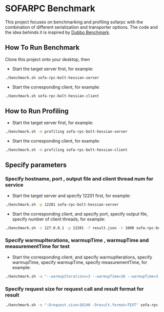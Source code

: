 # SOFARPC Benchmark
This project focuses on benchmarking and profiling sofarpc with the combination of different serialization and transporter options. The code and the idea behinds it is inspired by [Dubbo Benchmark](https://github.com/apache/dubbo-benchmark).

## How To Run Benchmark
Clone this project onto your desktop, then
* Start the target server first, for example:

```bash
./benchmark.sh sofa-rpc-bolt-hessian-server
```

* Start the corresponding client, for example: 

```bash
./benchmark.sh sofa-rpc-bolt-hessian-client
```

## How to Run Profiling
* Start the target server first, for example:

```bash
./benchmark.sh -m profiling sofa-rpc-bolt-hessian-server
```

* Start the corresponding client, for example:

```bash
./benchmark.sh -m profiling sofa-rpc-bolt-hessian-client
```

## Specify parameters 

### Specify hostname, port , output file and client thread num for service

* Start the target server and specify 12201 first, for example:

```bash
./benchmark.sh -p 12201 sofa-rpc-bolt-hessian-server
```

* Start the corresponding client, and specify port, specify output file, specify number of client threads, for example:

```bash
./benchmark.sh -s 127.0.0.1 -p 12201 -f result.json -t 1000 sofa-rpc-bolt-hessian-client
```

### Specify warmupIterations, warmupTime , warmupTime and measurementTime for test

* Start the corresponding client, and specify warmupIterations, specify warmupTime, specify warmupTime, specify measurementTime, for example:

```bash
./benchmark.sh -a "--warmupIterations=3 --warmupTime=10 --warmupTime=3 --measurementTime=150" sofa-rpc-bolt-hessian-client
```

### Specify request size for request call and result format for result

```bash
./benchmark.sh -e "-Drequest.size=10240 -Dresult.format=TEXT" sofa-rpc-bolt-hessian-client
```
